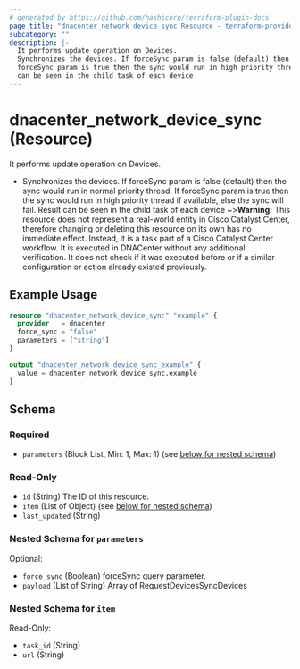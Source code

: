 ```yaml
---
# generated by https://github.com/hashicorp/terraform-plugin-docs
page_title: "dnacenter_network_device_sync Resource - terraform-provider-dnacenter"
subcategory: ""
description: |-
  It performs update operation on Devices.
  Synchronizes the devices. If forceSync param is false (default) then the sync would run in normal priority thread. If
  forceSync param is true then the sync would run in high priority thread if available, else the sync will fail. Result
  can be seen in the child task of each device
---
```


# dnacenter_network_device_sync (Resource)

It performs update operation on Devices.

- Synchronizes the devices. If forceSync param is false (default) then the sync would run in normal priority thread. If
forceSync param is true then the sync would run in high priority thread if available, else the sync will fail. Result
can be seen in the child task of each device
~>**Warning:**
This resource does not represent a real-world entity in Cisco Catalyst Center, therefore changing or deleting this resource on its own has no immediate effect.
Instead, it is a task part of a Cisco Catalyst Center workflow. It is executed in DNACenter without any additional verification. It does not check if it was executed before or if a similar configuration or action already existed previously.

## Example Usage

```terraform
resource "dnacenter_network_device_sync" "example" {
  provider   = dnacenter
  force_sync = "false"
  parameters = ["string"]
}

output "dnacenter_network_device_sync_example" {
  value = dnacenter_network_device_sync.example
}
```

<!-- schema generated by tfplugindocs -->
## Schema

### Required

- `parameters` (Block List, Min: 1, Max: 1) (see [below for nested schema](#nestedblock--parameters))

### Read-Only

- `id` (String) The ID of this resource.
- `item` (List of Object) (see [below for nested schema](#nestedatt--item))
- `last_updated` (String)

<a id="nestedblock--parameters"></a>
### Nested Schema for `parameters`

Optional:

- `force_sync` (Boolean) forceSync query parameter.
- `payload` (List of String) Array of RequestDevicesSyncDevices


<a id="nestedatt--item"></a>
### Nested Schema for `item`

Read-Only:

- `task_id` (String)
- `url` (String)

